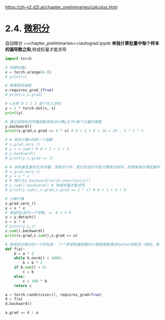 https://zh-v2.d2l.ai/chapter_preliminaries/calculus.html
# 2.4. [微积分](https://zh-v2.d2l.ai/chapter_preliminaries/calculus.html#sec-calculus)

自动微分
==chapter_preliminaries==/autograd.ipynb
**单独计算批量中每个样本的偏导数之和**,转成标量才能求导
```python
import torch

# 创建向量x
x = torch.arange(4.0)
# print(x)

# 需要保存梯度
x.requires_grad_(True)
# print(x,x.grad)

# x点积 0 1 2 3 逐个代入求和
y = 2 * torch.dot(x, x)
print(y)

# 通过调用反向传播函数来自动计算y关于x每个分量的梯度
y.backward()
print(x.grad,x.grad == 4 * x) # 0 + 2 + 8 + 18 = 28 , 2 * 2 * x

# # 现在计算x的另一个函数
# x.grad.zero_()
# y = x.sum() # 0 + 1 + 2 + 3
# y.backward()
# print(y,x.grad == 1)

# # 非标量变量的反向传播。深度学习中，我们的目的不是计算微分矩阵，而是单独计算批量中每个样本的偏导数之和
# x.grad.zero_()
# y = x * x
# # 等价于y.backward(torch.ones(len(x)))
# y.sum().backward() # 转成标量才能求导
# print(y.sum(),x.grad,x.grad == 2 * x) # 0 + 1 + 4 + 9

# 分离计算
x.grad.zero_()
y = x * x
# 希望将y视为一个常数, u: 0 1 4 9
u = y.detach() 
z = u * x
# print(y,u,z)
z.sum().backward()
print(x.grad,z.sum(),x.grad == u)

# 使用自动微分的一个好处是： [**即使构建函数的计算图需要通过Python控制流（例如，条件、循环或任意函数调用），我们仍然可以计算得到的变量的梯度**]。 在下面的代码中，`while`循环的迭代次数和`if`语句的结果都取决于输入`a`的值。
def f(a):
    b = a * 2
    while b.norm() < 1000:
        b = b * 2
    if b.sum() > 0:
        c = b
    else:
        c = 100 * b
    return c

a = torch.randn(size=(), requires_grad=True)
d = f(a)
d.backward()

a.grad == d / a

```

